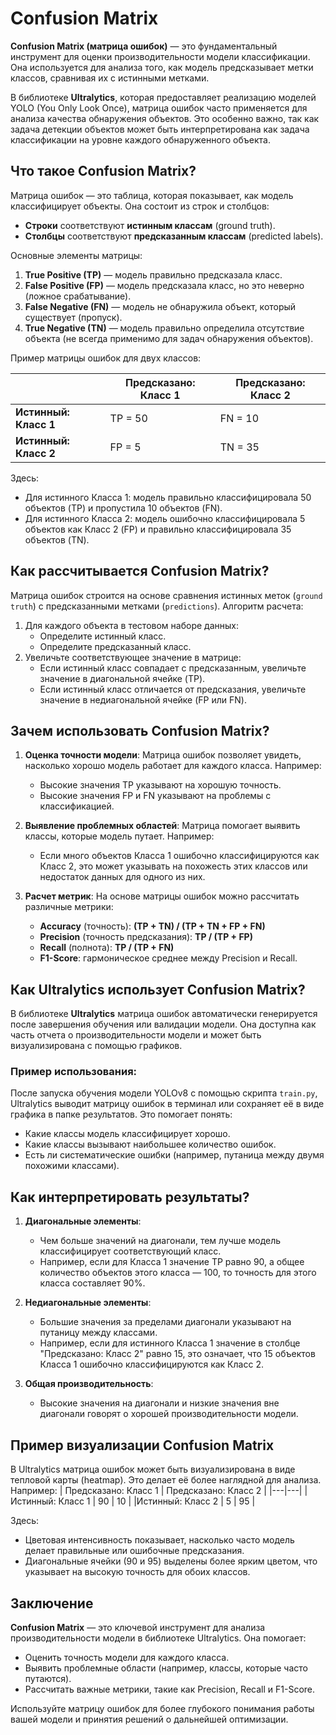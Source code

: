 # Confusion Matrix

**Confusion Matrix (матрица ошибок)** — это фундаментальный инструмент для оценки производительности модели классификации. Она используется для анализа того, как модель предсказывает метки классов, сравнивая их с истинными метками. 

В библиотеке **Ultralytics**, которая предоставляет реализацию моделей YOLO (You Only Look Once), матрица ошибок часто применяется для анализа качества обнаружения объектов. Это особенно важно, так как задача детекции объектов может быть интерпретирована как задача классификации на уровне каждого обнаруженного объекта.

## Что такое Confusion Matrix?

Матрица ошибок — это таблица, которая показывает, как модель классифицирует объекты. Она состоит из строк и столбцов:

- **Строки** соответствуют **истинным классам** (ground truth).
- **Столбцы** соответствуют **предсказанным классам** (predicted labels).

Основные элементы матрицы:
1. **True Positive (TP)** — модель правильно предсказала класс.
2. **False Positive (FP)** — модель предсказала класс, но это неверно (ложное срабатывание).
3. **False Negative (FN)** — модель не обнаружила объект, который существует (пропуск).
4. **True Negative (TN)** — модель правильно определила отсутствие объекта (не всегда применимо для задач обнаружения объектов).

Пример матрицы ошибок для двух классов:

|                | Предсказано: Класс 1 | Предсказано: Класс 2 |
|----------------|----------------------|----------------------|
| **Истинный: Класс 1** | TP = 50              | FN = 10              |
| **Истинный: Класс 2** | FP = 5               | TN = 35              |

Здесь:
- Для истинного Класса 1: модель правильно классифицировала 50 объектов (TP) и пропустила 10 объектов (FN).
- Для истинного Класса 2: модель ошибочно классифицировала 5 объектов как Класс 2 (FP) и правильно классифицировала 35 объектов (TN).

## Как рассчитывается Confusion Matrix?

Матрица ошибок строится на основе сравнения истинных меток (`ground truth`) с предсказанными метками (`predictions`). Алгоритм расчета:

1. Для каждого объекта в тестовом наборе данных:
   - Определите истинный класс.
   - Определите предсказанный класс.
2. Увеличьте соответствующее значение в матрице:
   - Если истинный класс совпадает с предсказанным, увеличьте значение в диагональной ячейке (TP).
   - Если истинный класс отличается от предсказания, увеличьте значение в недиагональной ячейке (FP или FN).

## Зачем использовать Confusion Matrix?

1. **Оценка точности модели**:
   Матрица ошибок позволяет увидеть, насколько хорошо модель работает для каждого класса. Например:
   - Высокие значения TP указывают на хорошую точность.
   - Высокие значения FP и FN указывают на проблемы с классификацией.

2. **Выявление проблемных областей**:
   Матрица помогает выявить классы, которые модель путает. Например:
   - Если много объектов Класса 1 ошибочно классифицируются как Класс 2, это может указывать на похожесть этих классов или недостаток данных для одного из них.

3. **Расчет метрик**:
   На основе матрицы ошибок можно рассчитать различные метрики:
   - **Accuracy** (точность): **(TP + TN) / (TP + TN + FP + FN)**
   - **Precision** (точность предсказания): **TP / (TP + FP)**
   - **Recall** (полнота): **TP / (TP + FN)**
   - **F1-Score**: гармоническое среднее между Precision и Recall.

## Как Ultralytics использует Confusion Matrix?

В библиотеке **Ultralytics** матрица ошибок автоматически генерируется после завершения обучения или валидации модели. Она доступна как часть отчета о производительности модели и может быть визуализирована с помощью графиков.

### Пример использования:
После запуска обучения модели YOLOv8 с помощью скрипта `train.py`, Ultralytics выводит матрицу ошибок в терминал или сохраняет её в виде графика в папке результатов. Это помогает понять:
- Какие классы модель классифицирует хорошо.
- Какие классы вызывают наибольшее количество ошибок.
- Есть ли систематические ошибки (например, путаница между двумя похожими классами).

## Как интерпретировать результаты?

1. **Диагональные элементы**:
   - Чем больше значений на диагонали, тем лучше модель классифицирует соответствующий класс.
   - Например, если для Класса 1 значение TP равно 90, а общее количество объектов этого класса — 100, то точность для этого класса составляет 90%.

2. **Недиагональные элементы**:
   - Большие значения за пределами диагонали указывают на путаницу между классами.
   - Например, если для истинного Класса 1 значение в столбце "Предсказано: Класс 2" равно 15, это означает, что 15 объектов Класса 1 ошибочно классифицируются как Класс 2.

3. **Общая производительность**:
   - Высокие значения на диагонали и низкие значения вне диагонали говорят о хорошей производительности модели.

## Пример визуализации Confusion Matrix

В Ultralytics матрица ошибок может быть визуализирована в виде тепловой карты (heatmap). Это делает её более наглядной для анализа. Например:
| Предсказано: Класс 1 | Предсказано: Класс 2 |
|---|---|
|Истинный: Класс 1 | 90 | 10 |
|Истинный: Класс 2 | 5 | 95 |


Здесь:
- Цветовая интенсивность показывает, насколько часто модель делает правильные или ошибочные предсказания.
- Диагональные ячейки (90 и 95) выделены более ярким цветом, что указывает на высокую точность для обоих классов.

## Заключение

**Confusion Matrix** — это ключевой инструмент для анализа производительности модели в библиотеке Ultralytics. Она помогает:
- Оценить точность модели для каждого класса.
- Выявить проблемные области (например, классы, которые часто путаются).
- Рассчитать важные метрики, такие как Precision, Recall и F1-Score.

Используйте матрицу ошибок для более глубокого понимания работы вашей модели и принятия решений о дальнейшей оптимизации.